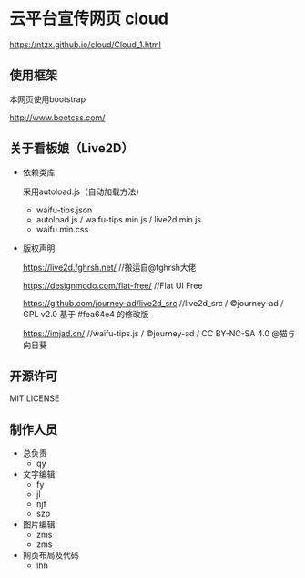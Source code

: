 # 云平台宣传网页  cloud

https://ntzx.github.io/cloud/Cloud_1.html

## 使用框架

本网页使用bootstrap

http://www.bootcss.com/

## 关于看板娘（Live2D）

- 依赖类库

    采用autoload.js（自动加载方法）
    
    - waifu-tips.json  
    - autoload.js / waifu-tips.min.js / live2d.min.js
    - waifu.min.css


- 版权声明

  https://live2d.fghrsh.net/               //搬运自@fghrsh大佬

  https://designmodo.com/flat-free/        //Flat UI Free

  https://github.com/journey-ad/live2d_src //live2d_src / ©journey-ad / GPL v2.0 基于 #fea64e4 的修改版

  https://imjad.cn/                        //waifu-tips.js / ©journey-ad / CC BY-NC-SA 4.0 @猫与向日葵

## 开源许可 

MIT LICENSE


## 制作人员

- 总负责
    - qy
- 文字编辑
    - fy
    - jl
    - njf
    - szp
- 图片编辑
    - zms
    - zms
- 网页布局及代码
    - lhh


